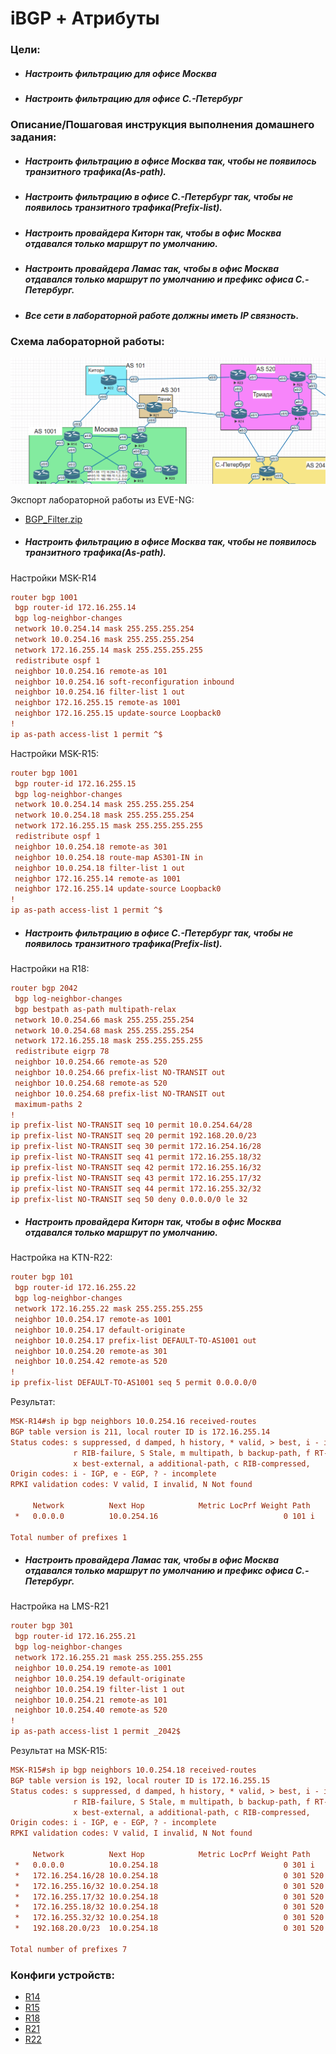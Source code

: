 # iBGP + Атрибуты

### Цели:
- ##### Настроить фильтрацию для офисе Москва
- ##### Настроить фильтрацию для офисе С.-Петербург

### Описание/Пошаговая инструкция выполнения домашнего задания:
- ##### Настроить фильтрацию в офисе Москва так, чтобы не появилось транзитного трафика(As-path).
- ##### Настроить фильтрацию в офисе С.-Петербург так, чтобы не появилось транзитного трафика(Prefix-list).
- ##### Настроить провайдера Киторн так, чтобы в офис Москва отдавался только маршрут по умолчанию.
- ##### Настроить провайдера Ламас так, чтобы в офис Москва отдавался только маршрут по умолчанию и префикс офиса С.-Петербург.
- ##### Все сети в лабораторной работе должны иметь IP связность.


### Схема лабораторной работы:
![Схема лабораторной работы](images/scheme.png)

Экспорт лабораторной работы из EVE-NG:

- [BGP_Filter.zip](export_zip/lab11_BGP_Filter.zip)

- ##### Настроить фильтрацию в офисе Москва так, чтобы не появилось транзитного трафика(As-path).
Настройки MSK-R14 
```cfg
router bgp 1001
 bgp router-id 172.16.255.14
 bgp log-neighbor-changes
 network 10.0.254.14 mask 255.255.255.254
 network 10.0.254.16 mask 255.255.255.254
 network 172.16.255.14 mask 255.255.255.255
 redistribute ospf 1
 neighbor 10.0.254.16 remote-as 101
 neighbor 10.0.254.16 soft-reconfiguration inbound
 neighbor 10.0.254.16 filter-list 1 out
 neighbor 172.16.255.15 remote-as 1001
 neighbor 172.16.255.15 update-source Loopback0
!
ip as-path access-list 1 permit ^$
```
Настройки MSK-R15:
```cfg
router bgp 1001
 bgp router-id 172.16.255.15
 bgp log-neighbor-changes
 network 10.0.254.14 mask 255.255.255.254
 network 10.0.254.18 mask 255.255.255.254
 network 172.16.255.15 mask 255.255.255.255
 redistribute ospf 1
 neighbor 10.0.254.18 remote-as 301
 neighbor 10.0.254.18 route-map AS301-IN in
 neighbor 10.0.254.18 filter-list 1 out
 neighbor 172.16.255.14 remote-as 1001
 neighbor 172.16.255.14 update-source Loopback0
!
ip as-path access-list 1 permit ^$
```

- ##### Настроить фильтрацию в офисе С.-Петербург так, чтобы не появилось транзитного трафика(Prefix-list).
Настройки на R18:
```cfg
router bgp 2042
 bgp log-neighbor-changes
 bgp bestpath as-path multipath-relax
 network 10.0.254.66 mask 255.255.255.254
 network 10.0.254.68 mask 255.255.255.254
 network 172.16.255.18 mask 255.255.255.255
 redistribute eigrp 78
 neighbor 10.0.254.66 remote-as 520
 neighbor 10.0.254.66 prefix-list NO-TRANSIT out
 neighbor 10.0.254.68 remote-as 520
 neighbor 10.0.254.68 prefix-list NO-TRANSIT out
 maximum-paths 2
!
ip prefix-list NO-TRANSIT seq 10 permit 10.0.254.64/28
ip prefix-list NO-TRANSIT seq 20 permit 192.168.20.0/23
ip prefix-list NO-TRANSIT seq 30 permit 172.16.254.16/28
ip prefix-list NO-TRANSIT seq 41 permit 172.16.255.18/32
ip prefix-list NO-TRANSIT seq 42 permit 172.16.255.16/32
ip prefix-list NO-TRANSIT seq 43 permit 172.16.255.17/32
ip prefix-list NO-TRANSIT seq 44 permit 172.16.255.32/32
ip prefix-list NO-TRANSIT seq 50 deny 0.0.0.0/0 le 32

```

- ##### Настроить провайдера Киторн так, чтобы в офис Москва отдавался только маршрут по умолчанию.
Настройка на KTN-R22:
```cfg
router bgp 101
 bgp router-id 172.16.255.22
 bgp log-neighbor-changes
 network 172.16.255.22 mask 255.255.255.255
 neighbor 10.0.254.17 remote-as 1001
 neighbor 10.0.254.17 default-originate
 neighbor 10.0.254.17 prefix-list DEFAULT-TO-AS1001 out
 neighbor 10.0.254.20 remote-as 301
 neighbor 10.0.254.42 remote-as 520
!
ip prefix-list DEFAULT-TO-AS1001 seq 5 permit 0.0.0.0/0
```
Результат:
```cfg
MSK-R14#sh ip bgp neighbors 10.0.254.16 received-routes
BGP table version is 211, local router ID is 172.16.255.14
Status codes: s suppressed, d damped, h history, * valid, > best, i - internal,
              r RIB-failure, S Stale, m multipath, b backup-path, f RT-Filter,
              x best-external, a additional-path, c RIB-compressed,
Origin codes: i - IGP, e - EGP, ? - incomplete
RPKI validation codes: V valid, I invalid, N Not found

     Network          Next Hop            Metric LocPrf Weight Path
 *   0.0.0.0          10.0.254.16                            0 101 i

Total number of prefixes 1
```

- ##### Настроить провайдера Ламас так, чтобы в офис Москва отдавался только маршрут по умолчанию и префикс офиса С.-Петербург.
Настройка на LMS-R21
```cfg 
router bgp 301
 bgp router-id 172.16.255.21
 bgp log-neighbor-changes
 network 172.16.255.21 mask 255.255.255.255
 neighbor 10.0.254.19 remote-as 1001
 neighbor 10.0.254.19 default-originate
 neighbor 10.0.254.19 filter-list 1 out
 neighbor 10.0.254.21 remote-as 101
 neighbor 10.0.254.40 remote-as 520
!
ip as-path access-list 1 permit _2042$
```
Результат на MSK-R15:
```cfg
MSK-R15#sh ip bgp neighbors 10.0.254.18 received-routes
BGP table version is 192, local router ID is 172.16.255.15
Status codes: s suppressed, d damped, h history, * valid, > best, i - internal,
              r RIB-failure, S Stale, m multipath, b backup-path, f RT-Filter,
              x best-external, a additional-path, c RIB-compressed,
Origin codes: i - IGP, e - EGP, ? - incomplete
RPKI validation codes: V valid, I invalid, N Not found

     Network          Next Hop            Metric LocPrf Weight Path
 *   0.0.0.0          10.0.254.18                            0 301 i
 *   172.16.254.16/28 10.0.254.18                            0 301 520 2042 ?
 *   172.16.255.16/32 10.0.254.18                            0 301 520 2042 ?
 *   172.16.255.17/32 10.0.254.18                            0 301 520 2042 ?
 *   172.16.255.18/32 10.0.254.18                            0 301 520 2042 i
 *   172.16.255.32/32 10.0.254.18                            0 301 520 2042 ?
 *   192.168.20.0/23  10.0.254.18                            0 301 520 2042 ?

Total number of prefixes 7
```

### Конфиги устройств:
- [R14](R14)
- [R15](R15)
- [R18](R18)
- [R21](R21)
- [R22](R22)
